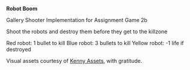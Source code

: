 **Robot Boom**

Gallery Shooter Implementation for Assignment Game 2b

Shoot the robots and destroy them before they get to the killzone

Red robot: 1 bullet to kill
Blue robot: 3 bullets to kill
Yellow robot: -1 life if destroyed

Visual assets courtesy of [Kenny Assets](https://kenney.nl/assets), with gratitude.